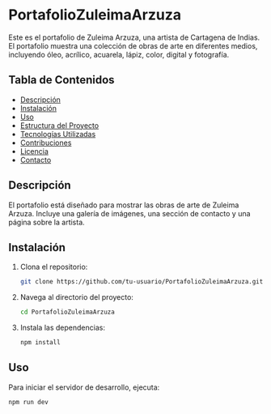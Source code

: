 # PortafolioZuleimaArzuza

Este es el portafolio de Zuleima Arzuza, una artista de Cartagena de Indias. El portafolio muestra una colección de obras de arte en diferentes medios, incluyendo óleo, acrílico, acuarela, lápiz, color, digital y fotografía.

## Tabla de Contenidos

- [Descripción](#descripción)
- [Instalación](#instalación)
- [Uso](#uso)
- [Estructura del Proyecto](#estructura-del-proyecto)
- [Tecnologías Utilizadas](#tecnologías-utilizadas)
- [Contribuciones](#contribuciones)
- [Licencia](#licencia)
- [Contacto](#contacto)

## Descripción

El portafolio está diseñado para mostrar las obras de arte de Zuleima Arzuza. Incluye una galería de imágenes, una sección de contacto y una página sobre la artista.

## Instalación

1. Clona el repositorio:
    ```sh
    git clone https://github.com/tu-usuario/PortafolioZuleimaArzuza.git
    ```
2. Navega al directorio del proyecto:
    ```sh
    cd PortafolioZuleimaArzuza
    ```
3. Instala las dependencias:
    ```sh
    npm install
    ```

## Uso

Para iniciar el servidor de desarrollo, ejecuta:
```sh
npm run dev
